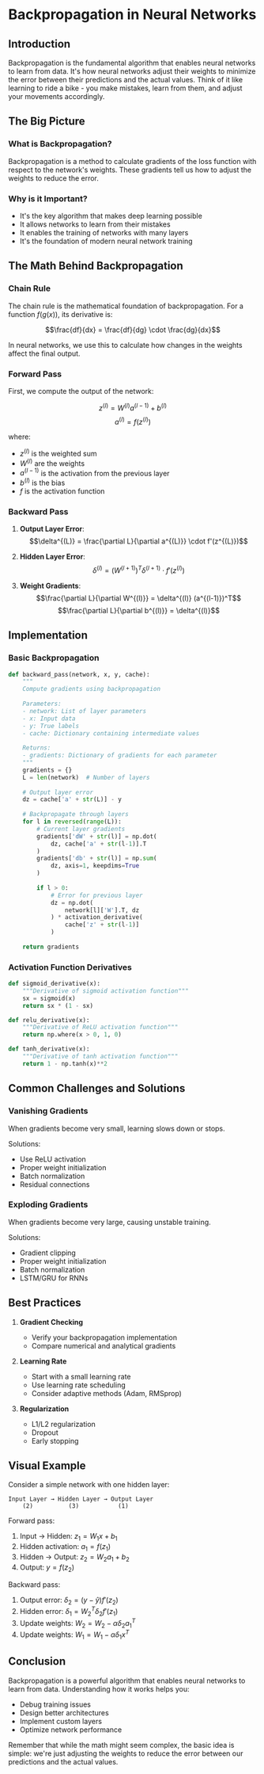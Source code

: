 # Backpropagation in Neural Networks

## Introduction

Backpropagation is the fundamental algorithm that enables neural networks to learn from data. It's how neural networks adjust their weights to minimize the error between their predictions and the actual values. Think of it like learning to ride a bike - you make mistakes, learn from them, and adjust your movements accordingly.

## The Big Picture

### What is Backpropagation?

Backpropagation is a method to calculate gradients of the loss function with respect to the network's weights. These gradients tell us how to adjust the weights to reduce the error.

### Why is it Important?

- It's the key algorithm that makes deep learning possible
- It allows networks to learn from their mistakes
- It enables the training of networks with many layers
- It's the foundation of modern neural network training

## The Math Behind Backpropagation

### Chain Rule

The chain rule is the mathematical foundation of backpropagation. For a function $f(g(x))$, its derivative is:

$$\frac{df}{dx} = \frac{df}{dg} \cdot \frac{dg}{dx}$$

In neural networks, we use this to calculate how changes in the weights affect the final output.

### Forward Pass

First, we compute the output of the network:

$$z^{(l)} = W^{(l)}a^{(l-1)} + b^{(l)}$$
$$a^{(l)} = f(z^{(l)})$$

where:

- $z^{(l)}$ is the weighted sum
- $W^{(l)}$ are the weights
- $a^{(l-1)}$ is the activation from the previous layer
- $b^{(l)}$ is the bias
- $f$ is the activation function

### Backward Pass

1. **Output Layer Error**:
   $$\delta^{(L)} = \frac{\partial L}{\partial a^{(L)}} \cdot f'(z^{(L)})$$

2. **Hidden Layer Error**:
   $$\delta^{(l)} = (W^{(l+1)})^T \delta^{(l+1)} \cdot f'(z^{(l)})$$

3. **Weight Gradients**:
   $$\frac{\partial L}{\partial W^{(l)}} = \delta^{(l)} (a^{(l-1)})^T$$
   $$\frac{\partial L}{\partial b^{(l)}} = \delta^{(l)}$$

## Implementation

### Basic Backpropagation

```python
def backward_pass(network, x, y, cache):
    """
    Compute gradients using backpropagation
    
    Parameters:
    - network: List of layer parameters
    - x: Input data
    - y: True labels
    - cache: Dictionary containing intermediate values
    
    Returns:
    - gradients: Dictionary of gradients for each parameter
    """
    gradients = {}
    L = len(network)  # Number of layers
    
    # Output layer error
    dz = cache['a' + str(L)] - y
    
    # Backpropagate through layers
    for l in reversed(range(L)):
        # Current layer gradients
        gradients['dW' + str(l)] = np.dot(
            dz, cache['a' + str(l-1)].T
        )
        gradients['db' + str(l)] = np.sum(
            dz, axis=1, keepdims=True
        )
        
        if l > 0:
            # Error for previous layer
            dz = np.dot(
                network[l]['W'].T, dz
            ) * activation_derivative(
                cache['z' + str(l-1)]
            )
    
    return gradients
```

### Activation Function Derivatives

```python
def sigmoid_derivative(x):
    """Derivative of sigmoid activation function"""
    sx = sigmoid(x)
    return sx * (1 - sx)

def relu_derivative(x):
    """Derivative of ReLU activation function"""
    return np.where(x > 0, 1, 0)

def tanh_derivative(x):
    """Derivative of tanh activation function"""
    return 1 - np.tanh(x)**2
```

## Common Challenges and Solutions

### Vanishing Gradients

When gradients become very small, learning slows down or stops.

Solutions:

- Use ReLU activation
- Proper weight initialization
- Batch normalization
- Residual connections

### Exploding Gradients

When gradients become very large, causing unstable training.

Solutions:

- Gradient clipping
- Proper weight initialization
- Batch normalization
- LSTM/GRU for RNNs

## Best Practices

1. **Gradient Checking**
   - Verify your backpropagation implementation
   - Compare numerical and analytical gradients

2. **Learning Rate**
   - Start with a small learning rate
   - Use learning rate scheduling
   - Consider adaptive methods (Adam, RMSprop)

3. **Regularization**
   - L1/L2 regularization
   - Dropout
   - Early stopping

## Visual Example

Consider a simple network with one hidden layer:

```
Input Layer → Hidden Layer → Output Layer
    (2)          (3)           (1)
```

Forward pass:

1. Input → Hidden: $z_1 = W_1x + b_1$
2. Hidden activation: $a_1 = f(z_1)$
3. Hidden → Output: $z_2 = W_2a_1 + b_2$
4. Output: $y = f(z_2)$

Backward pass:

1. Output error: $\delta_2 = (y - \hat{y})f'(z_2)$
2. Hidden error: $\delta_1 = W_2^T\delta_2f'(z_1)$
3. Update weights: $W_2 = W_2 - \alpha\delta_2a_1^T$
4. Update weights: $W_1 = W_1 - \alpha\delta_1x^T$

## Conclusion

Backpropagation is a powerful algorithm that enables neural networks to learn from data. Understanding how it works helps you:

- Debug training issues
- Design better architectures
- Implement custom layers
- Optimize network performance

Remember that while the math might seem complex, the basic idea is simple: we're just adjusting the weights to reduce the error between our predictions and the actual values.

